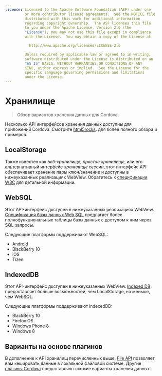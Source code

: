 ```yaml
---
license: Licensed to the Apache Software Foundation (ASF) under one
         or more contributor license agreements.  See the NOTICE file
         distributed with this work for additional information
         regarding copyright ownership.  The ASF licenses this file
         to you under the Apache License, Version 2.0 (the
         "License"); you may not use this file except in compliance
         with the License.  You may obtain a copy of the License at

           http://www.apache.org/licenses/LICENSE-2.0

         Unless required by applicable law or agreed to in writing,
         software distributed under the License is distributed on an
         "AS IS" BASIS, WITHOUT WARRANTIES OR CONDITIONS OF ANY
         KIND, either express or implied.  See the License for the
         specific language governing permissions and limitations
         under the License.
---
```


# Хранилище

> Обзор вариантов хранения данных для Cordova.

Несколько API интерфейсов хранения данных доступны для приложений Cordova. Смотрите [html5rocks][1]. для более полного обзора и примеров.

 [1]: http://www.html5rocks.com/en/features/storage

## LocalStorage

Также известен как *веб-хранилище*, *простое хранилище*, или его альтернативный интерфейс *хранилище сессии*, этот интерфейс API обеспечивает хранение пары ключ/значение и доступны в нижеуказанных реализациях WebView. Обратитесь к [спецификации W3C][2] для детальной информации.

 [2]: http://www.w3.org/TR/webstorage/

## WebSQL

Этот API-интерфейс доступен в нижеуказанных реализациях WebView. [Спецификация базы данных Web SQL][3] предлагает более полнофункциональные таблицы базы данных с доступом к ним через SQL-запросы.

 [3]: http://dev.w3.org/html5/webdatabase/

Следующие платформы поддерживают WebSQL:

*   Android
*   BlackBerry 10
*   iOS
*   Tizen

## IndexedDB

Этот API-интерфейс доступен в нижеуказанных WebView. [Indexed DB][4] предоставляет больше возможностей, чем LocalStorage, но меньше, чем WebSQL.

 [4]: http://www.w3.org/TR/IndexedDB/

Следующие платформы поддерживают IndexedDB:

*   BlackBerry 10
*   Firefox OS
*   Windows Phone 8
*   Windows 8

## Варианты на основе плагинов

В дополнение к API хранилищ перечисленных выше, [File API][5] позволяет вам кешировать данные в локальной файловой системе. Другие [плагины Cordova][6] предоставляют схожие варианты хранения данных.

 [5]: https://github.com/apache/cordova-plugin-file/blob/master/doc/index.md
 [6]: http://plugins.cordova.io/